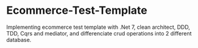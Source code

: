 # Ecommerce-Test-Template
Implementing ecommerce test template with  .Net 7, clean architect, DDD, TDD, Cqrs and mediator, and differenciate crud operations into 2 different database.

